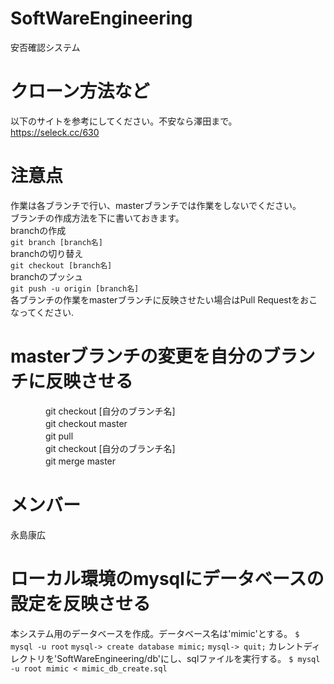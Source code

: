 # SoftWareEngineering
安否確認システム  
# クローン方法など  
以下のサイトを参考にしてください。不安なら澤田まで。  
<https://seleck.cc/630>
# 注意点
作業は各ブランチで行い、masterブランチでは作業をしないでください。  
ブランチの作成方法を下に書いておきます。  
branchの作成  
`git branch [branch名]`  
branchの切り替え  
`git checkout [branch名]`  
branchのプッシュ  
`git push -u origin [branch名]`  
各ブランチの作業をmasterブランチに反映させたい場合はPull Requestをおこなってください.  
# masterブランチの変更を自分のブランチに反映させる
　　　　git checkout [自分のブランチ名]  
　　　　git checkout master  
　　　　git pull  
　　　　git checkout [自分のブランチ名]  
　　　　git merge master  
# メンバー
永島康広

# ローカル環境のmysqlにデータベースの設定を反映させる
本システム用のデータベースを作成。データベース名は'mimic'とする。
`$ mysql -u root`
`mysql-> create database mimic;`
`mysql-> quit;`
カレントディレクトリを'SoftWareEngineering/db'にし、sqlファイルを実行する。
`$ mysql -u root mimic < mimic_db_create.sql`